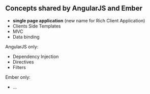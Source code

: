 ## Concepts shared by AngularJS and Ember

- **single page application** (new name for Rich Client Application)
- Clients Side Templates
- MVC
- Data binding

AngularJS only:

- Dependency Injection
- Directives
- Filters

Ember only: 

- …
